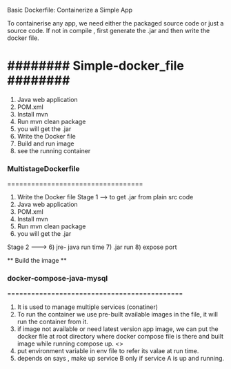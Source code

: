 Basic Dockerfile: Containerize a Simple App

To containerise any app, we need either the packaged source code or just a source code. 
If not in compile , first generate the .jar and then write the docker file.

######## Simple-docker_file ########
====================================
1) Java web application
2) POM.xml
3) Install mvn 
4) Run mvn clean package
5) you will get the .jar 
6) Write the Docker file
7) Build and run image
8) see the running container



### MultistageDockerfile 
==================================

1) Write the Docker file
Stage 1 --> to get .jar from plain src code 
1) Java web application
2) POM.xml
3) Install mvn 
4) Run mvn clean package
5) you will get the .jar 

Stage 2 ---> 
6) jre- java run time
7) .jar run 
8) expose port

** Build the image **



### docker-compose-java-mysql
============================================

1) It is used to manage multiple services (conatiner)
2) To run the container we use pre-built available images in the file, it will run the container from it.
3) if image not available or need latest version app image, we can put the docker file at root directory where docker compose file is there and built image while running compose up.
<<used when have frequent code changes in app or dockerfile >>
4) put environment variable in env file to refer its valae at run time.
5) depends on says , make up service B only if service A is up and running.